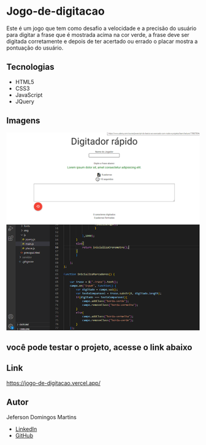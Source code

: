 # Jogo-de-digitacao
Este é um jogo que tem como desafio a velocidade e a precisão do usuário para digitar a frase que é mostrada acima na cor verde, a frase deve ser digitada corretamente e depois de ter acertado ou errado o placar mostra a pontuação do usuário.

## Tecnologias

- HTML5</br>
- CSS3</br>
- JavaScript
- JQuery

## Imagens

![/IMG 1 PJ.png"](https://github.com/JefersonDomingos/Jogo-de-digitacao/blob/db61df588ae349eda7f5c7bd9306d2f93fc27adf/img/IMG%202%20PJ.png)
![/IMG 2 PJ.png"](https://github.com/JefersonDomingos/Jogo-de-digitacao/blob/db61df588ae349eda7f5c7bd9306d2f93fc27adf/img/IMG%201%20PJ.png)


## você pode testar o projeto, acesse o link abaixo


## Link
https://jogo-de-digitacao.vercel.app/

## Autor
 Jeferson Domingos Martins

- [LinkedIn](https://www.linkedin.com/in/jefersondomingos)</br>
- [GitHub](https://github.com/JefersonDomingos)

